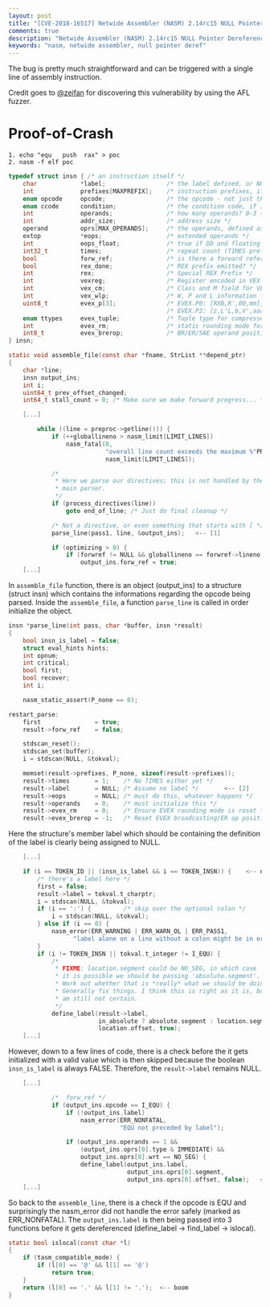 ```yaml
---
layout: post
title: "[CVE-2018-16517] Netwide Assembler (NASM) 2.14rc15 NULL Pointer Dereference (PoC)"
comments: true
description: "Netwide Assembler (NASM) 2.14rc15 NULL Pointer Dereference (PoC)"
keywords: "nasm, netwide assembler, null pointer deref"
---
```


The bug is pretty much straightforward and can be triggered with a single line of assembly instruction.

Credit goes to [@zeifan](https://twitter.com/zeifan) for discovering this vulnerability by using the AFL fuzzer.

# Proof-of-Crash
```
1. echo "equ   push  rax" > poc
2. nasm -f elf poc
```

```c
typedef struct insn { /* an instruction itself */
    char            *label;                 /* the label defined, or NULL */
    int             prefixes[MAXPREFIX];    /* instruction prefixes, if any */
    enum opcode     opcode;                 /* the opcode - not just the string */
    enum ccode      condition;              /* the condition code, if Jcc/SETcc */
    int             operands;               /* how many operands? 0-3 (more if db et al) */
    int             addr_size;              /* address size */
    operand         oprs[MAX_OPERANDS];     /* the operands, defined as above */
    extop           *eops;                  /* extended operands */
    int             eops_float;             /* true if DD and floating */
    int32_t         times;                  /* repeat count (TIMES prefix) */
    bool            forw_ref;               /* is there a forward reference? */
    bool            rex_done;               /* REX prefix emitted? */
    int             rex;                    /* Special REX Prefix */
    int             vexreg;                 /* Register encoded in VEX prefix */
    int             vex_cm;                 /* Class and M field for VEX prefix */
    int             vex_wlp;                /* W, P and L information for VEX prefix */
    uint8_t         evex_p[3];              /* EVEX.P0: [RXB,R',00,mm], P1: [W,vvvv,1,pp] */
                                            /* EVEX.P2: [z,L'L,b,V',aaa] */
    enum ttypes     evex_tuple;             /* Tuple type for compressed Disp8*N */
    int             evex_rm;                /* static rounding mode for AVX512 (EVEX) */
    int8_t          evex_brerop;            /* BR/ER/SAE operand position */
} insn;
```

```c
static void assemble_file(const char *fname, StrList **depend_ptr)
{
    char *line;
    insn output_ins;
    int i;
    uint64_t prev_offset_changed;
    int64_t stall_count = 0; /* Make sure we make forward progress... */

    [...]

        while ((line = preproc->getline())) {
            if (++globallineno > nasm_limit[LIMIT_LINES])
                nasm_fatal(0,
                           "overall line count exceeds the maximum %"PRId64"\n",
                           nasm_limit[LIMIT_LINES]);

            /*
             * Here we parse our directives; this is not handled by the
             * main parser.
             */
            if (process_directives(line))
                goto end_of_line; /* Just do final cleanup */

            /* Not a directive, or even something that starts with [ */
            parse_line(pass1, line, &output_ins);   <-- [1]

            if (optimizing > 0) {
                if (forwref != NULL && globallineno == forwref->lineno) {
                    output_ins.forw_ref = true;
    [...]
```

In `assemble_file` function, there is an object (output_ins) to a structure (struct insn) which contains the informations regarding the opcode being parsed.
Inside the `assemble_file`, a function `parse_line` is called in order initialize the object.

```c
insn *parse_line(int pass, char *buffer, insn *result)
{
    bool insn_is_label = false;
    struct eval_hints hints;
    int opnum;
    int critical;
    bool first;
    bool recover;
    int i;

    nasm_static_assert(P_none == 0);

restart_parse:
    first               = true;
    result->forw_ref    = false;

    stdscan_reset();
    stdscan_set(buffer);
    i = stdscan(NULL, &tokval);

    memset(result->prefixes, P_none, sizeof(result->prefixes));
    result->times       = 1;    /* No TIMES either yet */
    result->label       = NULL; /* Assume no label */       <-- [2]
    result->eops        = NULL; /* must do this, whatever happens */
    result->operands    = 0;    /* must initialize this */
    result->evex_rm     = 0;    /* Ensure EVEX rounding mode is reset */
    result->evex_brerop = -1;   /* Reset EVEX broadcasting/ER op position */
```

Here the structure's member label which should be containing the definition of the label is clearly being assigned to NULL.

```c
    [...]

    if (i == TOKEN_ID || (insn_is_label && i == TOKEN_INSN)) {    <-- not taken
        /* there's a label here */
        first = false;
        result->label = tokval.t_charptr;
        i = stdscan(NULL, &tokval);
        if (i == ':') {         /* skip over the optional colon */
            i = stdscan(NULL, &tokval);
        } else if (i == 0) {
            nasm_error(ERR_WARNING | ERR_WARN_OL | ERR_PASS1,
                  "label alone on a line without a colon might be in error");
        }
        if (i != TOKEN_INSN || tokval.t_integer != I_EQU) {
            /*
             * FIXME: location.segment could be NO_SEG, in which case
             * it is possible we should be passing 'absolute.segment'. Look into this.
             * Work out whether that is *really* what we should be doing.
             * Generally fix things. I think this is right as it is, but
             * am still not certain.
             */
            define_label(result->label,
                         in_absolute ? absolute.segment : location.segment,
                         location.offset, true);
    [...]
```

However, down to a few lines of code, there is a check before the it gets initialized with a valid value which is then skipped because the boolean `insn_is_label` is always FALSE.
Therefore, the `result->label` remains NULL.

```c
    [...]

            /*  forw_ref */
            if (output_ins.opcode == I_EQU) {
                if (!output_ins.label)
                    nasm_error(ERR_NONFATAL,
                               "EQU not preceded by label");

                if (output_ins.operands == 1 &&
                    (output_ins.oprs[0].type & IMMEDIATE) &&
                    output_ins.oprs[0].wrt == NO_SEG) {
                    define_label(output_ins.label,
                                 output_ins.oprs[0].segment,
                                 output_ins.oprs[0].offset, false);   <-- [3]
    [...]
```

So back to the `assemble_line`, there is a check if the opcode is EQU and surprisingly the nasm_error did not handle the error safely (marked as ERR_NONFATAL).
The `output_ins.label` is then being passed into 3 functions before it gets dereferenced (define_label -> find_label -> islocal).

```c
static bool islocal(const char *l)
{
    if (tasm_compatible_mode) {
        if (l[0] == '@' && l[1] == '@')
            return true;
    }
    return (l[0] == '.' && l[1] != '.');  <-- boom
}
```
